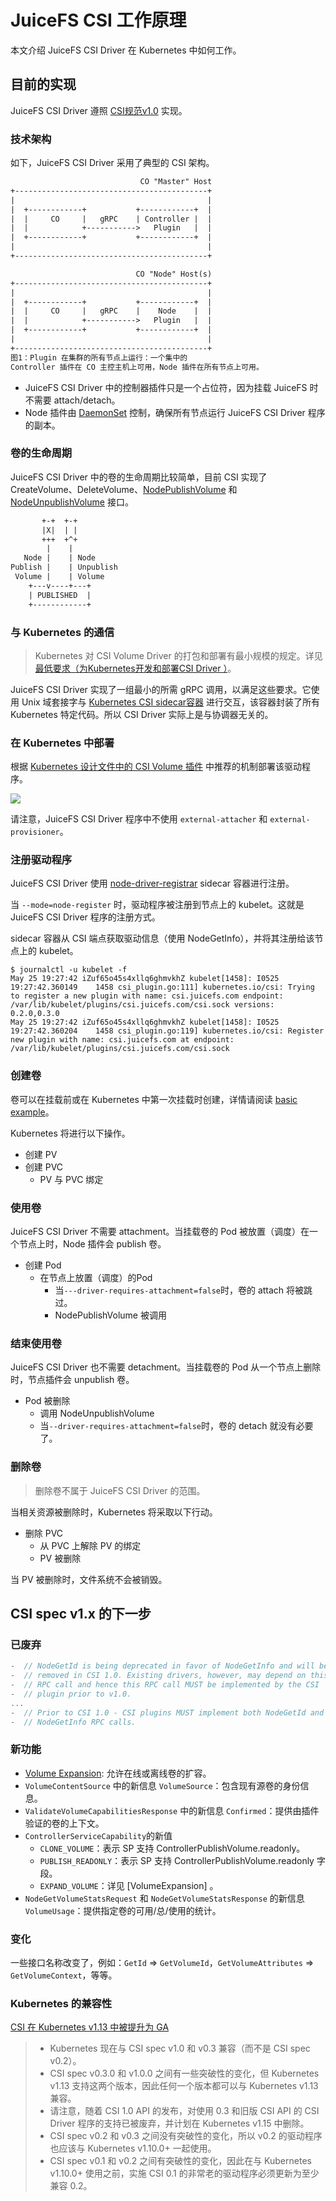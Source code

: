 # JuiceFS CSI 工作原理

本文介绍 JuiceFS CSI Driver 在 Kubernetes 中如何工作。

## 目前的实现

JuiceFS CSI Driver 遵照 [CSI规范v1.0](https://github.com/container-storage-interface/spec/blob/release-1.0/spec.md) 实现。

### 技术架构

如下，JuiceFS CSI Driver 采用了典型的 CSI 架构。

```txt
                             CO "Master" Host
+-------------------------------------------+
|                                           |
|  +------------+           +------------+  |
|  |     CO     |   gRPC    | Controller |  |
|  |            +----------->   Plugin   |  |
|  +------------+           +------------+  |
|                                           |
+-------------------------------------------+

                            CO "Node" Host(s)
+-------------------------------------------+
|                                           |
|  +------------+           +------------+  |
|  |     CO     |   gRPC    |    Node    |  |
|  |            +----------->   Plugin   |  |
|  +------------+           +------------+  |
|                                           |
+-------------------------------------------+
图1：Plugin 在集群的所有节点上运行：一个集中的
Controller 插件在 CO 主控主机上可用，Node 插件在所有节点上可用。
```

* JuiceFS CSI Driver 中的控制器插件只是一个占位符，因为挂载 JuiceFS 时不需要 attach/detach。
* Node 插件由 [DaemonSet](https://kubernetes.io/docs/concepts/workloads/controllers/daemonset/) 控制，确保所有节点运行 JuiceFS CSI Driver 程序的副本。

### 卷的生命周期

JuiceFS CSI Driver 中的卷的生命周期比较简单，目前 CSI 实现了CreateVolume、DeleteVolume、[NodePublishVolume](https://github.com/container-storage-interface/spec/blob/v0.3.0/spec.md#nodepublishvolume) 和 [NodeUnpublishVolume](https://github.com/container-storage-interface/spec/blob/v0.3.0/spec.md#nodeunpublishvolume)  接口。

```txt
       +-+  +-+
       |X|  | |
       +++  +^+
        |    |
   Node |    | Node
Publish |    | Unpublish
 Volume |    | Volume
    +---v----+---+
    | PUBLISHED  |
    +------------+
```

### 与 Kubernetes 的通信

> Kubernetes 对 CSI Volume Driver 的打包和部署有最小规模的规定。详见[最低要求（为Kubernetes开发和部署CSI Driver ）](https://kubernetes-csi.github.io/docs/introduction.html#minimum-requirements-for-developing-and-deploying-a-csi-driver-for-kubernetes)。

JuiceFS CSI Driver 实现了一组最小的所需 gRPC 调用，以满足这些要求。它使用 Unix 域套接字与 [Kubernetes CSI sidecar容器](https://kubernetes-csi.github.io/docs/sidecar-containers.html) 进行交互，该容器封装了所有 Kubernetes 特定代码。所以 CSI Driver 实际上是与协调器无关的。

### 在 Kubernetes 中部署

根据 [Kubernetes 设计文件中的 CSI Volume 插件](https://github.com/kubernetes/community/blob/master/contributors/design-proposals/storage/container-storage-interface.md#recommended-mechanism-for-deploying-csi-drivers-on-kubernetes) 中推荐的机制部署该驱动程序。

![](images/container-storage-interface_diagram1.png)

请注意，JuiceFS CSI Driver 程序中不使用  `external-attacher` 和 `external-provisioner`。

### 注册驱动程序

JuiceFS CSI Driver 使用 [node-driver-registrar](https://kubernetes-csi.github.io/docs/node-driver-registrar.html#csi-node-driver-registrar) sidecar 容器进行注册。

当 `--mode=node-register` 时，驱动程序被注册到节点上的 kubelet。这就是 JuiceFS CSI Driver 程序的注册方式。

sidecar 容器从 CSI 端点获取驱动信息（使用 NodeGetInfo），并将其注册给该节点上的 kubelet。

```shell
$ journalctl -u kubelet -f
May 25 19:27:42 iZuf65o45s4xllq6ghmvkhZ kubelet[1458]: I0525 19:27:42.360149    1458 csi_plugin.go:111] kubernetes.io/csi: Trying to register a new plugin with name: csi.juicefs.com endpoint: /var/lib/kubelet/plugins/csi.juicefs.com/csi.sock versions: 0.2.0,0.3.0
May 25 19:27:42 iZuf65o45s4xllq6ghmvkhZ kubelet[1458]: I0525 19:27:42.360204    1458 csi_plugin.go:119] kubernetes.io/csi: Register new plugin with name: csi.juicefs.com at endpoint: /var/lib/kubelet/plugins/csi.juicefs.com/csi.sock
```

### 创建卷

卷可以在挂载前或在 Kubernetes 中第一次挂载时创建，详情请阅读 [basic example](https://github.com/juicedata/juicefs-csi-driver/tree/master/examples/basic)。

Kubernetes 将进行以下操作。

* 创建 PV
* 创建 PVC
    * PV 与 PVC 绑定

### 使用卷

JuiceFS CSI Driver 不需要 attachment。当挂载卷的 Pod 被放置（调度）在一个节点上时，Node 插件会 publish 卷。

* 创建 Pod
  * 在节点上放置（调度）的Pod
    * 当`---driver-requires-attachment=false`时，卷的 attach 将被跳过。
    * NodePublishVolume 被调用

### 结束使用卷

JuiceFS CSI Driver 也不需要 detachment。当挂载卷的 Pod 从一个节点上删除时，节点插件会 unpublish 卷。

* Pod 被删除
  * 调用 NodeUnpublishVolume
  * 当`--driver-requires-attachment=false`时，卷的 detach 就没有必要了。

### 删除卷

> 删除卷不属于 JuiceFS CSI Driver 的范围。

当相关资源被删除时，Kubernetes 将采取以下行动。

* 删除 PVC
  * 从 PVC 上解除 PV 的绑定
  * PV 被删除

当 PV 被删除时，文件系统不会被销毁。

## CSI spec v1.x 的下一步

### 已废弃

```go
-  // NodeGetId is being deprecated in favor of NodeGetInfo and will be
-  // removed in CSI 1.0. Existing drivers, however, may depend on this
-  // RPC call and hence this RPC call MUST be implemented by the CSI
-  // plugin prior to v1.0.
...
-  // Prior to CSI 1.0 - CSI plugins MUST implement both NodeGetId and
-  // NodeGetInfo RPC calls.
```

### 新功能

* [Volume Expansion](https://github.com/container-storage-interface/spec/blob/master/spec.md#controllerexpandvolume): 允许在线或离线卷的扩容。
* `VolumeContentSource` 中的新信息 `VolumeSource`：包含现有源卷的身份信息。
* `ValidateVolumeCapabilitiesResponse` 中的新信息 `Confirmed`：提供由插件验证的卷的上下文。
* `ControllerServiceCapability`的新值
  * `CLONE_VOLUME`：表示 SP 支持 ControllerPublishVolume.readonly。
  * `PUBLISH_READONLY`：表示 SP 支持 ControllerPublishVolume.readonly 字段。
  * `EXPAND_VOLUME`：详见 [VolumeExpansion] 。
* `NodeGetVolumeStatsRequest` 和 `NodeGetVolumeStatsResponse` 的新信息 `VolumeUsage`：提供指定卷的可用/总/使用的统计。

### 变化

一些接口名称改变了，例如：`GetId` => `GetVolumeId`，`GetVolumeAttributes` => `GetVolumeContext`，等等。

### Kubernetes 的兼容性

[CSI 在 Kubernetes v1.13 中被提升为 GA](https://kubernetes.io/blog/2019/01/15/container-storage-interface-ga/)

> * Kubernetes 现在与 CSI spec v1.0 和 v0.3 兼容（而不是 CSI spec v0.2）。
>  * CSI spec v0.3.0 和 v1.0.0 之间有一些突破性的变化，但 Kubernetes v1.13 支持这两个版本，因此任何一个版本都可以与 Kubernetes v1.13 兼容。
>  * 请注意，随着 CSI 1.0 API 的发布，对使用 0.3 和旧版 CSI API 的 CSI Driver 程序的支持已被废弃，并计划在 Kubernetes v1.15 中删除。
>  * CSI spec v0.2 和 v0.3 之间没有突破性的变化，所以 v0.2 的驱动程序也应该与 Kubernetes v1.10.0+ 一起使用。
>  * CSI spec v0.1 和 v0.2 之间有突破性的变化，因此在与 Kubernetes v1.10.0+ 使用之前，实施 CSI 0.1 的非常老的驱动程序必须更新为至少兼容 0.2。
